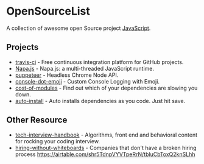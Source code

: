 # OpenSourceList
A collection of awesome open Source project [JavaScript](https://developer.mozilla.org/en-US/docs/Web/JavaScript).

## Projects

* [travis-ci](https://github.com/travis-ci/travis-ci) - Free continuous integration platform for GitHub projects.
* [Napa.js](https://github.com/Microsoft/napajs) - Napa.js: a multi-threaded JavaScript runtime.
* [puppeteer](https://github.com/GoogleChrome/puppeteer) - Headless Chrome Node API.
* [console-dot-emoji](https://github.com/ines/console-dot-emoji) - Custom Console Logging with Emoji. 
* [cost-of-modules](https://github.com/siddharthkp/cost-of-modules) - Find out which of your dependencies are slowing you down.
* [auto-install](https://github.com/siddharthkp/auto-install) - Auto installs dependencies as you code. Just hit save.


## Other Resource
* [tech-interview-handbook](https://github.com/yangshun/tech-interview-handbook) - Algorithms, front end and behavioral content for rocking your coding interview. 
* [hiring-without-whiteboards](https://github.com/poteto/hiring-without-whiteboards) - Companies that don't have a broken hiring process https://airtable.com/shr5TdnpVYVTpeRrN/tbluCbToxQ2knSLhh

